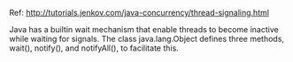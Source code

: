 Ref: http://tutorials.jenkov.com/java-concurrency/thread-signaling.html

Java has a builtin wait mechanism that enable threads to become inactive while waiting for signals. 
The class java.lang.Object defines three methods, wait(), notify(), and notifyAll(), to facilitate this.